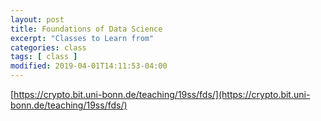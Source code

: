 ```yaml
---
layout: post
title: Foundations of Data Science
excerpt: "Classes to Learn from"
categories: class
tags: [ class ]
modified: 2019-04-01T14:11:53-04:00
---
```



[https://crypto.bit.uni-bonn.de/teaching/19ss/fds/](https://crypto.bit.uni-bonn.de/teaching/19ss/fds/)
